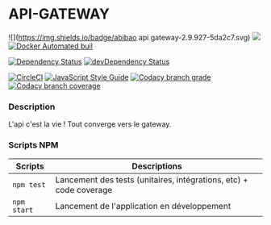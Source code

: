 # API-GATEWAY

![](https://img.shields.io/badge/abibao api gateway-2.9.927-5da2c7.svg)
![](https://img.shields.io/badge/node-6-5da2c7.svg)
[![Docker Automated buil](https://img.shields.io/docker/automated/jrottenberg/ffmpeg.svg?maxAge=2592000)]()  

[![Dependency Status](https://david-dm.org/abibao/api-gateway.svg)](https://david-dm.org/abibao/api-gateway)
[![devDependency Status](https://david-dm.org/abibao/api-gateway/dev-status.svg)](https://david-dm.org/abibao/api-gateway#info=devDependencies)

[![CircleCI](https://circleci.com/gh/abibao/api-gateway/tree/rece.svg?style=svg)](https://circleci.com/gh/abibao/api-gateway/tree/rece)
[![JavaScript Style Guide](https://img.shields.io/badge/code%20style-standard-brightgreen.svg)](http://standardjs.com/)
[![Codacy branch grade](https://img.shields.io/codacy/grade/61e9f27af1c24bc2b9fbc78e9df6dfe0/rece.svg?maxAge=2592000)](https://www.codacy.com/app/team_abibao/api-gateway)
[![Codacy branch coverage](https://img.shields.io/codacy/coverage/61e9f27af1c24bc2b9fbc78e9df6dfe0/rece.svg?maxAge=2592000)](https://www.codacy.com/app/team_abibao/api-gateway)

### Description

L'api c'est la vie ! Tout converge vers le gateway.

### Scripts NPM

Scripts | Descriptions
------------ | -------------
```npm test``` | Lancement des tests (unitaires, intégrations, etc) + code coverage
```npm start``` | Lancement de l'application en développement
